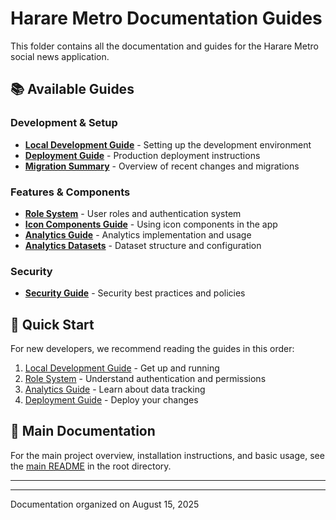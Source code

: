 # Harare Metro Documentation Guides

This folder contains all the documentation and guides for the Harare Metro social news application.

## 📚 Available Guides

### Development & Setup

- **[Local Development Guide](LOCAL_DEVELOPMENT.md)** - Setting up the development environment
- **[Deployment Guide](DEPLOYMENT_GUIDE.md)** - Production deployment instructions
- **[Migration Summary](MIGRATION_SUMMARY.md)** - Overview of recent changes and migrations

### Features & Components

- **[Role System](ROLE_SYSTEM.md)** - User roles and authentication system
- **[Icon Components Guide](ICON_COMPONENTS_GUIDE.md)** - Using icon components in the app
- **[Analytics Guide](ANALYTICS_GUIDE.md)** - Analytics implementation and usage
- **[Analytics Datasets](analytics_datasets.md)** - Dataset structure and configuration

### Security

- **[Security Guide](SECURITY.md)** - Security best practices and policies

## 🚀 Quick Start

For new developers, we recommend reading the guides in this order:

1. [Local Development Guide](LOCAL_DEVELOPMENT.md) - Get up and running
2. [Role System](ROLE_SYSTEM.md) - Understand authentication and permissions
3. [Analytics Guide](ANALYTICS_GUIDE.md) - Learn about data tracking
4. [Deployment Guide](DEPLOYMENT_GUIDE.md) - Deploy your changes

## 📖 Main Documentation

For the main project overview, installation instructions, and basic usage, see the [main README](../README.md) in the root directory.

---

---

Documentation organized on August 15, 2025
